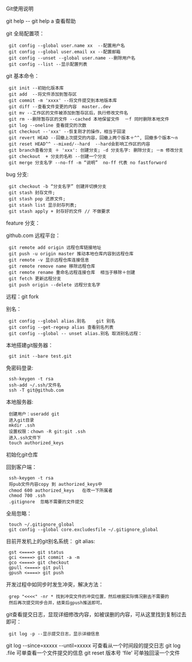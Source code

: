 Git使用说明

git help  -- git help a   查看帮助

git 全局配置项：
 
     git config --global user.name xx  --配置用户名
     git config --global user.email xx --配置邮箱 
     git config --unset --global user.name --删除用户名
     git config --list --显示配置列表
     
git 基本命令：

     git init --初始化版本库
     git add  --将文件添加到暂存区
     git commit -m 'xxxx' --将文件提交到本地版本库
     git diff --查看文件变更的内容  master..dev
     git mv --工作区的文件被添加到暂存区后，执行修改文件名
     git rm --删除暂存区的文件 --cached 本地保留文件  －f 同时删除本地文件
     git log --oneline 查看提交的次数
     git checkout --'xxx' --恢复刚才的操作，相当于回滚
     git revert HEAD --回撤上次提交的内容，回撤上两个版本＋^^, 回撤多个版本～n
     git reset HEAD^^ --mixed/--hard  --hard会影响工作区的内容
     git branch查看分支 ＋ 'xxx': 创建分支; -d 分支名字: 删除分支; －m 修改分支
     git checkout  + 分支的名称 --创建一个分支
     git merge 分支名字 --no-ff -m “说明”  no-ff 代表 no fastforword

bug 分支:

     git checkout -b “分支名字” 创建并切换分支
     git stash 封存文件;
     git stash pop 还原文件; 
     git stash list 显示封存列表; 
     git stash apply + 封存好的文件 // 不做要求

feature 分支：

github.com  远程平台：

     git remote add origin 远程仓库链接地址
     git push -u origin master 推动本地仓库内容到远程仓库
     git remote -v 显示远程仓库连接信息
     git remote remove name 移除远程仓库
     git remote rename 重命名远程连接仓库  相当于移除＋创建
     git fetch 更新远程分支
     git push origin --delete 远程分支名字

远程：git fork

别名：

     git config --global alias.别名    git 别名
     git config --get-regexp alias 查看别名列表
     git config --global --	unset alias.别名 取消别名远程：

本地搭建git服务器：

     git init --bare test.git

免密码登录:

     ssh-keygen -t rsa
     ssh-add ~/.ssh/文件名
     ssh -T git@github.com

本地服务器:

     创建用户：useradd git
     进入git目录
     mkdir .ssh
     设置权限：chown -R git:git .ssh
     进入.ssh文件下
     touch authorized_keys

初始化git仓库

回到客户端：

     ssh-keygen -t rsa
     将pub文件内容copy 到 authorized_keys中
     chmod 600 authorized_keys   在改一下所属者
     chmod 700 .ssh
     .gitignore  忽略不需要的文件提交
全局忽略：

     touch ~/.gitignore_global
     git config --global core.excludesfile ~/.gitignore_global
     
目前开发机上的git别名系统：
git alias:

     gst <====> git status
     gci <====> git commit -a -m
     gco <====> git checkout
     gpull <====> git pull
     gpush <====> git push
     
     
开发过程中如同步时发生冲突，解决方法：
   
     grep "<<<<" -nr * 找到冲突文件的冲突位置，然后根据实际情况删去不需要的
     然后再次提交同步合并，结束后gpush推送即可。
     
git查看提交日志，显现详细修改内容，如被误删的内容，可从这里找到复制过去即可：
  
     git log -p --显示提交日志，显示详细信息



git log --since=xxxxx --until=xxxxx 可查看从一个时间段的提交日志
git log .file 可单查看一个文件提交的信息
git reset 版本号 ‘file’ 可单独回滚一个文件



            
            

